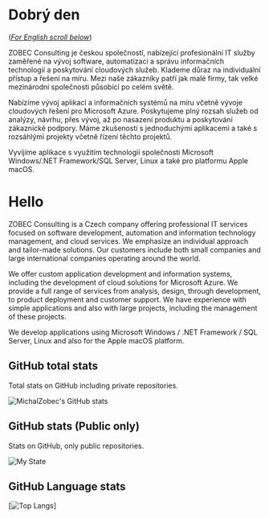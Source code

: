 # Dobrý den

<a name="documenttitle"></a>

([*For English scroll below*](#english "For English scroll below"))

ZOBEC Consulting je českou společností, nabízející profesionální IT služby zaměřené na vývoj software, automatizaci a správu informačních technologií a poskytování cloudových služeb. Klademe důraz na individuální přístup a řešení na míru. Mezi naše zákazníky patří jak malé firmy, tak velké mezinárodní společnosti působící po celém světě.

Nabízíme vývoj aplikací a informačních systémů na míru včetně vývoje cloudových řešení pro Microsoft Azure. Poskytujeme plný rozsah služeb od analýzy, návrhu, přes vývoj, až po nasazení produktu a poskytování zákaznické podpory. Máme zkušenosti s jednoduchými aplikacemi a také s rozsáhlými projekty včetně řízení těchto projektů.

Vyvíjíme aplikace s využitím technologií společnosti Microsoft Windows/.NET Framework/SQL Server, Linux a také pro platformu Apple macOS.

<a name="english"></a>

# Hello

ZOBEC Consulting is a Czech company offering professional IT services focused on software development, automation and information technology management, and cloud services. We emphasize an individual approach and tailor-made solutions. Our customers include both small companies and large international companies operating around the world.

We offer custom application development and information systems, including the development of cloud solutions for Microsoft Azure. We provide a full range of services from analysis, design, through development, to product deployment and customer support. We have experience with simple applications and also with large projects, including the management of these projects.

We develop applications using Microsoft Windows / .NET Framework / SQL Server, Linux and also for the Apple macOS platform.

## GitHub total stats

Total stats on GitHub including private repositories.

![MichalZobec's GitHub stats](https://github-readme-stats.vercel.app/api?username=ZOBECconsulting&count_private=true&show_icons=true)


## GitHub stats (Public only)

Stats on GitHub, only public repositories.

![My State](https://github-readme-stats.vercel.app/api?username=ZOBECconsulting&show_icons=true)

## GitHub Language stats

[![Top Langs](https://github-readme-stats.vercel.app/api/top-langs/?username=ZOBECconsulting&langs_count=10&layout=compact)]

